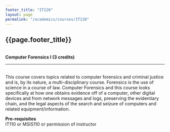 ```yaml
---
footer_title: "IT220"
layout: page
permalink: "/academics/courses/IT220"
---
```


## {{page.footer_title}}

\
**Computer Forensics I (3 credits)**

---

\
This course covers topics related to computer forensics and criminal justice and is, by its nature, a multi-disciplinary course. Forensics is the use of science in a course of law. Computer Forensics and this course looks specifically at how one obtains evidence off of a computer, other digital devices and from network messages and logs, preserving the evidentiary chain, and the legal aspects of the search and seizure of computers and related equipment/information.

**Pre-requisites**
\
IT110 or MSIS110 or permission of instructor
